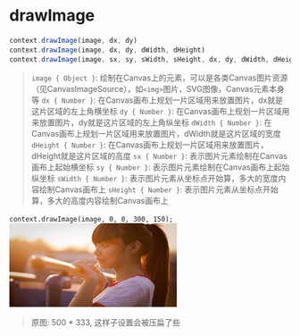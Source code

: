 # drawImage

```js
context.drawImage(image, dx, dy)
context.drawImage(image, dx, dy, dWidth, dHeight)
context.drawImage(image, sx, sy, sWidth, sHeight, dx, dy, dWidth, dHeight)
```

> `image { Object }`: 绘制在Canvas上的元素，可以是各类Canvas图片资源（见CanvasImageSource），如`<img>`图片，SVG图像，Canvas元素本身等
> `dx { Number }`: 在Canvas画布上规划一片区域用来放置图片，dx就是这片区域的左上角横坐标
> `dy { Number }`: 在Canvas画布上规划一片区域用来放置图片，dy就是这片区域的左上角纵坐标
> `dWidth { Number }`: 在Canvas画布上规划一片区域用来放置图片，dWidth就是这片区域的宽度
> `dHeight { Number }`: 在Canvas画布上规划一片区域用来放置图片，dHeight就是这片区域的高度
> `sx { Number }`: 表示图片元素绘制在Canvas画布上起始横坐标
> `sy { Number }`: 表示图片元素绘制在Canvas画布上起始纵坐标
> `sWidth { Number }`: 表示图片元素从坐标点开始算，多大的宽度内容绘制Canvas画布上
> `sHeight { Number }`: 表示图片元素从坐标点开始算，多大的高度内容绘制Canvas画布上

`context.drawImage(image, 0, 0, 300, 150);`
![](/.assets/img/2022-02-15-14-17-29.png)

> 原图: 500 \* 333, 这样子设置会被压扁了些
